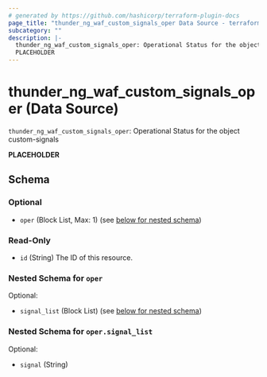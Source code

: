 ```yaml
---
# generated by https://github.com/hashicorp/terraform-plugin-docs
page_title: "thunder_ng_waf_custom_signals_oper Data Source - terraform-provider-thunder"
subcategory: ""
description: |-
  thunder_ng_waf_custom_signals_oper: Operational Status for the object custom-signals
  PLACEHOLDER
---
```


# thunder_ng_waf_custom_signals_oper (Data Source)

`thunder_ng_waf_custom_signals_oper`: Operational Status for the object custom-signals

__PLACEHOLDER__



<!-- schema generated by tfplugindocs -->
## Schema

### Optional

- `oper` (Block List, Max: 1) (see [below for nested schema](#nestedblock--oper))

### Read-Only

- `id` (String) The ID of this resource.

<a id="nestedblock--oper"></a>
### Nested Schema for `oper`

Optional:

- `signal_list` (Block List) (see [below for nested schema](#nestedblock--oper--signal_list))

<a id="nestedblock--oper--signal_list"></a>
### Nested Schema for `oper.signal_list`

Optional:

- `signal` (String)


